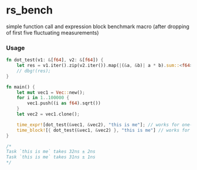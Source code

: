 # rs_bench
simple function call and expression block benchmark macro (after dropping of first five fluctuating measurements)

### Usage
```rust
fn dot_test(v1: &[f64], v2: &[f64]) {
    let res = v1.iter().zip(v2.iter()).map(|(&a, &b)| a * b).sum::<f64>();
    // dbg!(res);
}

fn main() {
    let mut vec1 = Vec::new();
    for i in 1..100000 {
        vec1.push((i as f64).sqrt())
    }
    let vec2 = vec1.clone();

    time_expr![dot_test(&vec1, &vec2), "this is me"]; // works for one-line function calls
    time_block![{ dot_test(&vec1, &vec2) }, "this is me"] // works for mearsurment of blocks
}

/*
Task `this is me` takes 32ns ± 2ns
Task `this is me` takes 31ns ± 1ns
*/
```
